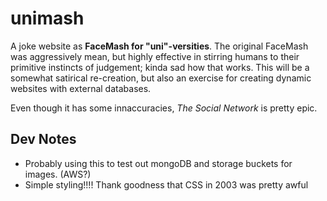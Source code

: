 # unimash

A joke website as **FaceMash for "uni"-versities**. The original FaceMash 
was aggressively mean, but highly effective in stirring humans to their primitive 
instincts of judgement; kinda sad how that works. This will be a somewhat satirical 
re-creation, but also an exercise for creating dynamic websites with external databases.

Even though it has some innaccuracies, *The Social Network* is pretty epic.

## Dev Notes

- Probably using this to test out mongoDB and storage buckets for images. (AWS?)
- Simple styling!!!! Thank goodness that CSS in 2003 was pretty awful
